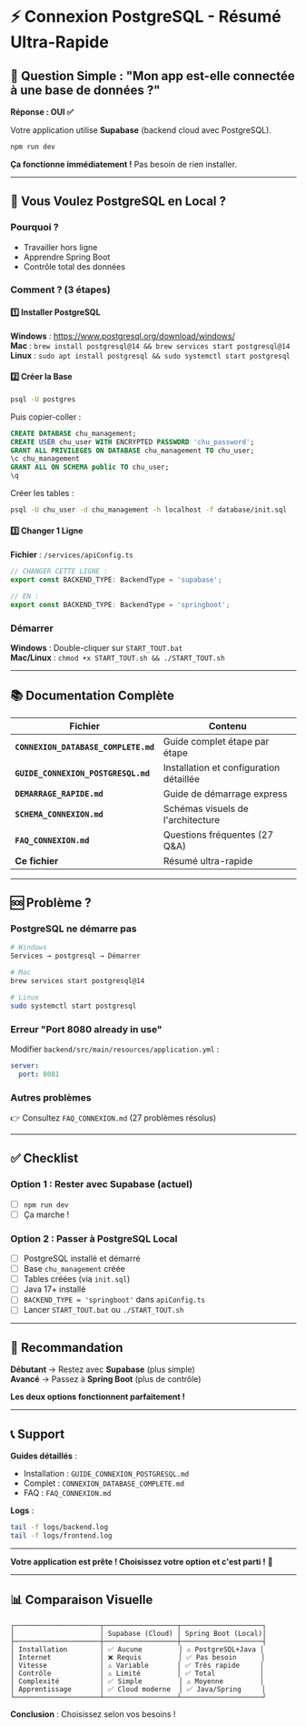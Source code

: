 # ⚡ Connexion PostgreSQL - Résumé Ultra-Rapide

## 🎯 Question Simple : "Mon app est-elle connectée à une base de données ?"

**Réponse : OUI ✅**

Votre application utilise **Supabase** (backend cloud avec PostgreSQL).

```bash
npm run dev
```

**Ça fonctionne immédiatement !** Pas besoin de rien installer.

---

## 🔄 Vous Voulez PostgreSQL en Local ?

### Pourquoi ?
- Travailler hors ligne
- Apprendre Spring Boot  
- Contrôle total des données

### Comment ? (3 étapes)

#### 1️⃣ Installer PostgreSQL

**Windows** : https://www.postgresql.org/download/windows/  
**Mac** : `brew install postgresql@14 && brew services start postgresql@14`  
**Linux** : `sudo apt install postgresql && sudo systemctl start postgresql`

#### 2️⃣ Créer la Base

```bash
psql -U postgres
```

Puis copier-coller :
```sql
CREATE DATABASE chu_management;
CREATE USER chu_user WITH ENCRYPTED PASSWORD 'chu_password';
GRANT ALL PRIVILEGES ON DATABASE chu_management TO chu_user;
\c chu_management
GRANT ALL ON SCHEMA public TO chu_user;
\q
```

Créer les tables :
```bash
psql -U chu_user -d chu_management -h localhost -f database/init.sql
```

#### 3️⃣ Changer 1 Ligne

**Fichier** : `/services/apiConfig.ts`

```typescript
// CHANGER CETTE LIGNE :
export const BACKEND_TYPE: BackendType = 'supabase';

// EN :
export const BACKEND_TYPE: BackendType = 'springboot';
```

### Démarrer

**Windows** : Double-cliquer sur `START_TOUT.bat`  
**Mac/Linux** : `chmod +x START_TOUT.sh && ./START_TOUT.sh`

---

## 📚 Documentation Complète

| Fichier | Contenu |
|---------|---------|
| **`CONNEXION_DATABASE_COMPLETE.md`** | Guide complet étape par étape |
| **`GUIDE_CONNEXION_POSTGRESQL.md`** | Installation et configuration détaillée |
| **`DEMARRAGE_RAPIDE.md`** | Guide de démarrage express |
| **`SCHEMA_CONNEXION.md`** | Schémas visuels de l'architecture |
| **`FAQ_CONNEXION.md`** | Questions fréquentes (27 Q&A) |
| **Ce fichier** | Résumé ultra-rapide |

---

## 🆘 Problème ?

### PostgreSQL ne démarre pas
```bash
# Windows
Services → postgresql → Démarrer

# Mac
brew services start postgresql@14

# Linux
sudo systemctl start postgresql
```

### Erreur "Port 8080 already in use"
Modifier `backend/src/main/resources/application.yml` :
```yaml
server:
  port: 8081
```

### Autres problèmes
👉 Consultez `FAQ_CONNEXION.md` (27 problèmes résolus)

---

## ✅ Checklist

### Option 1 : Rester avec Supabase (actuel)
- [ ] `npm run dev`
- [ ] Ça marche !

### Option 2 : Passer à PostgreSQL Local
- [ ] PostgreSQL installé et démarré
- [ ] Base `chu_management` créée
- [ ] Tables créées (via `init.sql`)
- [ ] Java 17+ installé
- [ ] `BACKEND_TYPE = 'springboot'` dans `apiConfig.ts`
- [ ] Lancer `START_TOUT.bat` ou `./START_TOUT.sh`

---

## 🎯 Recommandation

**Débutant** → Restez avec **Supabase** (plus simple)  
**Avancé** → Passez à **Spring Boot** (plus de contrôle)

**Les deux options fonctionnent parfaitement !**

---

## 📞 Support

**Guides détaillés** :
- Installation : `GUIDE_CONNEXION_POSTGRESQL.md`
- Complet : `CONNEXION_DATABASE_COMPLETE.md`
- FAQ : `FAQ_CONNEXION.md`

**Logs** :
```bash
tail -f logs/backend.log
tail -f logs/frontend.log
```

---

**Votre application est prête ! Choisissez votre option et c'est parti !** 🚀

---

## 📊 Comparaison Visuelle

```
┌─────────────────────┬──────────────────┬────────────────────┐
│                     │ Supabase (Cloud) │ Spring Boot (Local)│
├─────────────────────┼──────────────────┼────────────────────┤
│ Installation        │ ✅ Aucune         │ ⚠️ PostgreSQL+Java │
│ Internet            │ ❌ Requis         │ ✅ Pas besoin      │
│ Vitesse             │ ⚠️ Variable       │ ✅ Très rapide     │
│ Contrôle            │ ⚠️ Limité         │ ✅ Total           │
│ Complexité          │ ✅ Simple         │ ⚠️ Moyenne         │
│ Apprentissage       │ ✅ Cloud moderne  │ ✅ Java/Spring     │
└─────────────────────┴──────────────────┴────────────────────┘
```

**Conclusion** : Choisissez selon vos besoins !

